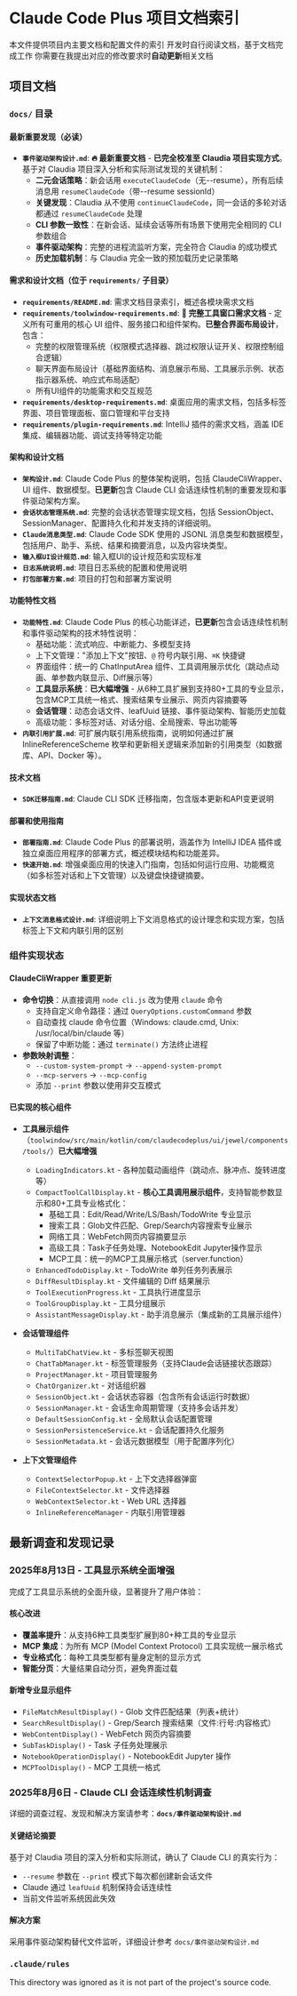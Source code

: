 # Claude Code Plus 项目文档索引

本文件提供项目内主要文档和配置文件的索引
开发时自行阅读文档，基于文档完成工作
你需要在我提出对应的修改要求时**自动更新**相关文档

## 项目文档

### `docs/` 目录

#### 最新重要发现（必读）
*   **`事件驱动架构设计.md`**: **🔥 最新重要文档** - **已完全校准至 Claudia 项目实现方式**。基于对 Claudia 项目深入分析和实际测试发现的关键机制：
    - **二元会话策略**：新会话用 `executeClaudeCode`（无--resume），所有后续消息用 `resumeClaudeCode`（带--resume sessionId）
    - **关键发现**：Claudia 从不使用 `continueClaudeCode`，同一会话的多轮对话都通过 `resumeClaudeCode` 处理
    - **CLI 参数一致性**：在新会话、延续会话等所有场景下使用完全相同的 CLI 参数组合
    - **事件驱动架构**：完整的进程流监听方案，完全符合 Claudia 的成功模式
    - **历史加载机制**：与 Claudia 完全一致的预加载历史记录策略

#### 需求和设计文档（位于 `requirements/` 子目录）
*   **`requirements/README.md`**: 需求文档目录索引，概述各模块需求文档
*   **`requirements/toolwindow-requirements.md`**: **🎯 完整工具窗口需求文档** - 定义所有可重用的核心 UI 组件、服务接口和组件架构。**已整合界面布局设计**，包含：
    - 完整的权限管理系统（权限模式选择器、跳过权限认证开关、权限控制组合逻辑）
    - 聊天界面布局设计（基础界面结构、消息展示布局、工具展示示例、状态指示器系统、响应式布局适配）
    - 所有UI组件的功能需求和交互规范
*   **`requirements/desktop-requirements.md`**: 桌面应用的需求文档，包括多标签界面、项目管理面板、窗口管理和平台支持
*   **`requirements/plugin-requirements.md`**: IntelliJ 插件的需求文档，涵盖 IDE 集成、编辑器功能、调试支持等特定功能

#### 架构和设计文档
*   **`架构设计.md`**: Claude Code Plus 的整体架构说明，包括 ClaudeCliWrapper、UI 组件、数据模型。**已更新**包含 Claude CLI 会话连续性机制的重要发现和事件驱动架构方案。
*   **`会话状态管理系统.md`**: 完整的会话状态管理实现文档，包括 SessionObject、SessionManager、配置持久化和并发支持的详细说明。
*   **`Claude消息类型.md`**: Claude Code SDK 使用的 JSONL 消息类型和数据模型，包括用户、助手、系统、结果和摘要消息，以及内容块类型。
*   **`输入框UI设计规范.md`**: 输入框UI的设计规范和实现标准
*   **`日志系统说明.md`**: 项目日志系统的配置和使用说明
*   **`打包部署方案.md`**: 项目的打包和部署方案说明

#### 功能特性文档
*   **`功能特性.md`**: Claude Code Plus 的核心功能详述，**已更新**包含会话连续性机制和事件驱动架构的技术特性说明：
    - 基础功能：流式响应、中断能力、多模型支持
    - 上下文管理："添加上下文"按钮、`@` 符号内联引用、`⌘K` 快捷键
    - 界面组件：统一的 ChatInputArea 组件、工具调用展示优化（跳动点动画、单参数内联显示、Diff展示等）
    - **工具显示系统**：**已大幅增强** - 从6种工具扩展到支持80+工具的专业显示，包含MCP工具统一格式、搜索结果专业展示、网页内容摘要等
    - **会话管理**：动态会话文件、leafUuid 链接、事件驱动架构、智能历史加载
    - 高级功能：多标签对话、对话分组、全局搜索、导出功能等
*   **`内联引用扩展.md`**: 可扩展内联引用系统指南，说明如何通过扩展 InlineReferenceScheme 枚举和更新相关逻辑来添加新的引用类型（如数据库、API、Docker 等）。

#### 技术文档
*   **`SDK迁移指南.md`**: Claude CLI SDK 迁移指南，包含版本更新和API变更说明

#### 部署和使用指南
*   **`部署指南.md`**: Claude Code Plus 的部署说明，涵盖作为 IntelliJ IDEA 插件或独立桌面应用程序的部署方式，概述模块结构和功能差异。
*   **`快速开始.md`**: 增强桌面应用的快速入门指南，包括如何运行应用、功能概览（如多标签对话和上下文管理）以及键盘快捷键摘要。

#### 实现状态文档
*   **`上下文消息格式设计.md`**: 详细说明上下文消息格式的设计理念和实现方案，包括标签上下文和内联引用的区别

### 组件实现状态

#### ClaudeCliWrapper 重要更新
- **命令切换**：从直接调用 `node cli.js` 改为使用 `claude` 命令
  - 支持自定义命令路径：通过 `QueryOptions.customCommand` 参数
  - 自动查找 claude 命令位置（Windows: claude.cmd, Unix: /usr/local/bin/claude 等）
  - 保留了中断功能：通过 `terminate()` 方法终止进程
- **参数映射调整**：
  - `--custom-system-prompt` → `--append-system-prompt`
  - `--mcp-servers` → `--mcp-config`
  - 添加 `--print` 参数以使用非交互模式

#### 已实现的核心组件
- **工具展示组件**（`toolwindow/src/main/kotlin/com/claudecodeplus/ui/jewel/components/tools/`）**已大幅增强**
  - `LoadingIndicators.kt` - 各种加载动画组件（跳动点、脉冲点、旋转进度等）
  - `CompactToolCallDisplay.kt` - **核心工具调用展示组件**，支持智能参数显示和80+工具专业格式化：
    - 基础工具：Edit/Read/Write/LS/Bash/TodoWrite 专业显示
    - 搜索工具：Glob文件匹配、Grep/Search内容搜索专业展示
    - 网络工具：WebFetch网页内容摘要显示
    - 高级工具：Task子任务处理、NotebookEdit Jupyter操作显示
    - MCP工具：统一的MCP工具展示格式（server.function）
  - `EnhancedTodoDisplay.kt` - TodoWrite 单列任务列表展示
  - `DiffResultDisplay.kt` - 文件编辑的 Diff 结果展示
  - `ToolExecutionProgress.kt` - 工具执行进度显示
  - `ToolGroupDisplay.kt` - 工具分组展示
  - `AssistantMessageDisplay.kt` - 助手消息展示（集成新的工具展示组件）

- **会话管理组件**
  - `MultiTabChatView.kt` - 多标签聊天视图
  - `ChatTabManager.kt` - 标签管理服务（支持Claude会话链接状态跟踪）
  - `ProjectManager.kt` - 项目管理服务
  - `ChatOrganizer.kt` - 对话组织器
  - `SessionObject.kt` - 会话状态容器（包含所有会话运行时数据）
  - `SessionManager.kt` - 会话生命周期管理（支持多会话并发）
  - `DefaultSessionConfig.kt` - 全局默认会话配置管理
  - `SessionPersistenceService.kt` - 会话配置持久化服务
  - `SessionMetadata.kt` - 会话元数据模型（用于配置序列化）

- **上下文管理组件**
  - `ContextSelectorPopup.kt` - 上下文选择器弹窗
  - `FileContextSelector.kt` - 文件选择器
  - `WebContextSelector.kt` - Web URL 选择器
  - `InlineReferenceManager` - 内联引用管理器

## 最新调查和发现记录

### 2025年8月13日 - 工具显示系统全面增强

完成了工具显示系统的全面升级，显著提升了用户体验：

#### 核心改进
- **覆盖率提升**：从支持6种工具类型扩展到80+种工具的专业显示
- **MCP 集成**：为所有 MCP (Model Context Protocol) 工具实现统一展示格式
- **专业格式化**：每种工具类型都有量身定制的显示方式
- **智能分页**：大量结果自动分页，避免界面过载

#### 新增专业显示组件
- `FileMatchResultDisplay()` - Glob 文件匹配结果（列表+统计）
- `SearchResultDisplay()` - Grep/Search 搜索结果（文件:行号:内容格式）
- `WebContentDisplay()` - WebFetch 网页内容摘要
- `SubTaskDisplay()` - Task 子任务处理展示
- `NotebookOperationDisplay()` - NotebookEdit Jupyter 操作
- `MCPToolDisplay()` - MCP 工具统一格式

### 2025年8月6日 - Claude CLI 会话连续性机制调查

详细的调查过程、发现和解决方案请参考：**`docs/事件驱动架构设计.md`**

#### 关键结论摘要
基于对 Claudia 项目的深入分析和实际测试，确认了 Claude CLI 的真实行为：
- `--resume` 参数在 `--print` 模式下每次都创建新会话文件
- Claude 通过 `leafUuid` 机制保持会话连续性
- 当前文件监听系统因此失效

#### 解决方案
采用事件驱动架构替代文件监听，详细设计参考 `docs/事件驱动架构设计.md`

### `.claude/rules`

This directory was ignored as it is not part of the project's source code.
